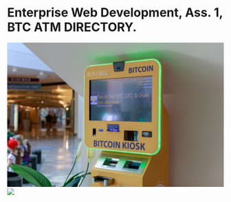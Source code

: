 # Enterprise Web Development, Ass. 1, BTC ATM DIRECTORY.

![100x100](/public/images/btc_atm_1.png?v=4&s=200)
![](/public/images/btc_atm_1.png&s=200)
